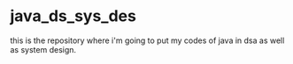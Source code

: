 # java_ds_sys_des
this is the repository where i'm going to put my codes of java in dsa as well as system design.
